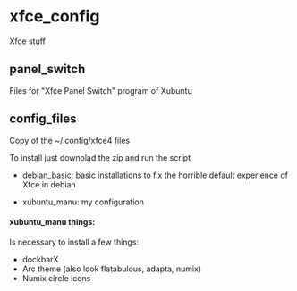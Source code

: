 # xfce_config
Xfce stuff

## panel_switch
Files for "Xfce Panel Switch" program of Xubuntu

## config_files
Copy of the ~/.config/xfce4 files

To install just downolad the zip and run the script
 
 - debian_basic: basic installations to fix the horrible default experience of Xfce in debian
 
 - xubuntu_manu: my configuration
 
#### xubuntu_manu things:
Is necessary to install a few things:
 - dockbarX
 - Arc theme (also look flatabulous, adapta, numix)
 - Numix circle icons
 
